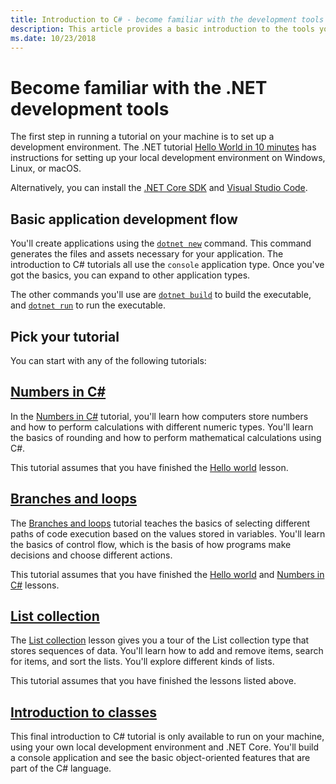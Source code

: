 ```yaml
---
title: Introduction to C# - become familiar with the development tools
description: This article provides a basic introduction to the tools you'll use to develop C# and .NET Applications on your machine.
ms.date: 10/23/2018
---
```

# Become familiar with the .NET development tools

The first step in running a tutorial on your machine is to set up a development environment.
The .NET tutorial [Hello World in 10 minutes](https://dotnet.microsoft.com/learn/dotnet/hello-world-tutorial/intro) has instructions for setting
up your local development environment on Windows, Linux, or macOS.

Alternatively, you can install the [.NET Core SDK](https://dotnet.microsoft.com/download) and
[Visual Studio Code](https://code.visualstudio.com/).

## Basic application development flow

You'll create applications using the [`dotnet new`](../../../core/tools/dotnet-new.md) command. This command
generates the files and assets necessary for your application. The introduction to C# tutorials all use the `console` application type. Once you've got the basics, you can expand to other application types.

The other commands you'll use are [`dotnet build`](../../../core/tools/dotnet-build.md) to build the executable,
and [`dotnet run`](../../../core/tools/dotnet-run.md) to run the executable.

## Pick your tutorial

You can start with any of the following tutorials:

## [Numbers in C#](numbers-in-csharp-local.md)

In the [Numbers in C#](numbers-in-csharp-local.md) tutorial, you'll learn
how computers store numbers and how to perform calculations with different
numeric types. You'll learn the basics of rounding and how to perform
mathematical calculations using C#.

This tutorial assumes that you have finished the [Hello world](hello-world.yml) lesson.

## [Branches and loops](branches-and-loops-local.md)

The [Branches and loops](branches-and-loops-local.md) tutorial teaches the basics of selecting
different paths of code execution based on the values stored in variables. You'll learn the
basics of control flow, which is the basis of how programs make decisions and choose
different actions.

This tutorial assumes that you have finished the [Hello world](hello-world.yml) and
[Numbers in C#](numbers-in-csharp-local.md) lessons.

## [List collection](arrays-and-collections.md)

The [List collection](arrays-and-collections.md) lesson gives you
a tour of the List collection type that stores sequences of data. You'll learn how to add and remove items, search for items, and sort the lists. You'll explore different kinds of lists. 

This tutorial assumes that you have finished the lessons listed above.

## [Introduction to classes](introduction-to-classes.md)

This final introduction to C# tutorial is only available to run on your machine, using your own local development environment and .NET Core.
You'll build a console application and see the basic object-oriented features that are part of the C# language.
